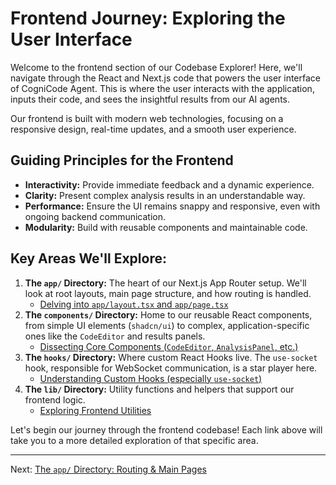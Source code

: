 # Frontend Journey: Exploring the User Interface

Welcome to the frontend section of our Codebase Explorer! Here, we'll navigate through the React and Next.js code that powers the user interface of CogniCode Agent. This is where the user interacts with the application, inputs their code, and sees the insightful results from our AI agents.

Our frontend is built with modern web technologies, focusing on a responsive design, real-time updates, and a smooth user experience.

## Guiding Principles for the Frontend

*   **Interactivity:** Provide immediate feedback and a dynamic experience.
*   **Clarity:** Present complex analysis results in an understandable way.
*   **Performance:** Ensure the UI remains snappy and responsive, even with ongoing backend communication.
*   **Modularity:** Build with reusable components and maintainable code.

## Key Areas We'll Explore:

1.  **The `app/` Directory:** The heart of our Next.js App Router setup. We'll look at root layouts, main page structure, and how routing is handled.
    *   [Delving into `app/layout.tsx` and `app/page.tsx`](./app_directory.md)
2.  **The `components/` Directory:** Home to our reusable React components, from simple UI elements (`shadcn/ui`) to complex, application-specific ones like the `CodeEditor` and results panels.
    *   [Dissecting Core Components (`CodeEditor`, `AnalysisPanel`, etc.)](./components_directory.md)
3.  **The `hooks/` Directory:** Where custom React Hooks live. The `use-socket` hook, responsible for WebSocket communication, is a star player here.
    *   [Understanding Custom Hooks (especially `use-socket`)](./hooks_directory.md)
4.  **The `lib/` Directory:** Utility functions and helpers that support our frontend logic.
    *   [Exploring Frontend Utilities](./lib_directory.md)

Let's begin our journey through the frontend codebase! Each link above will take you to a more detailed exploration of that specific area.

---
Next: [The `app/` Directory: Routing & Main Pages](./app_directory.md)
